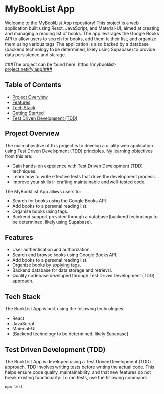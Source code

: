 # MyBookList App

Welcome to the MyBookList App repository! This project is a web application built using React, JavaScript, and Material-UI, aimed at creating and managing a reading list of books. The app leverages the Google Books API to allow users to search for books, add them to their list, and organize them using various tags. The application is also backed by a database (backend technology to be determined, likely using Supabase) to provide data persistence and storage.

###The project can be found here: https://mybooklist-project.netlify.app/###

## Table of Contents

- [Project Overview](#project-overview)
- [Features](#features)
- [Tech Stack](#tech-stack)
- [Getting Started](#getting-started)
- [Test Driven Development (TDD)](#test-driven-development-tdd)

## Project Overview

The main objective of this project is to develop a quality web application using Test Driven Development (TDD) principles. My learning objectives from this are:

- Gain hands-on experience with Test Driven Development (TDD) techniques.
- Learn how to write effective tests that drive the development process.
- Improve your skills in crafting maintainable and well-tested code.

The MyBookList App allows users to:

- Search for books using the Google Books API.
- Add books to a personal reading list.
- Organize books using tags.
- Backend support provided through a database (backend technology to be determined, likely using Supabase).

## Features

- User authentication and authorization.
- Search and browse books using Google Books API.
- Add books to a personal reading list.
- Organize books by applying tags.
- Backend database for data storage and retrieval.
- Quality codebase developed through Test Driven Development (TDD) approach.

## Tech Stack

The BookList App is built using the following technologies:

- React
- JavaScript
- Material-UI
- [Backend technology to be determined, likely Supabase]

## Test Driven Development (TDD)

The BookList App is developed using a Test Driven Development (TDD) approach. TDD involves writing tests before writing the actual code. This helps ensure code quality, maintainability, and that new features do not break existing functionality. To run tests, use the following command:

```bash
npm test
